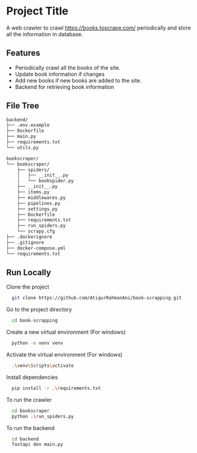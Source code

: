 
# Project Title

A web crawler to crawl https://books.toscrape.com/ periodically and store all the information in database. 

## Features

- Periodically crawl all the books of the site.
- Update book information if changes
- Add new books if new books are added to the site.
- Backend for retrieving book information


## File Tree

```bash
backend/
├── .env.example
├── Dockerfile
├── main.py
├── requirements.txt
└── utils.py

bookscraper/
└── bookscraper/
    ├── spiders/
    │   ├── __init__.py
    │   └── bookspider.py
    ├── __init__.py
    ├── items.py
    ├── middlewares.py
    ├── pipelines.py
    ├── settings.py
    ├── Dockerfile
    ├── requirements.txt
    ├── run_spiders.py
    └── scrapy.cfg
├── .dockerignore
├── .gitignore
├── docker-compose.yml
└── requirements.txt
```
## Run Locally

Clone the project

```bash
  git clone https://github.com/AtiqurRahmanAni/book-scrapping.git
```

Go to the project directory

```bash
  cd book-scrapping
```

Create a new virtual environment (For windows)

```bash
  python -m venv venv
```

Activate the virtual environment (For windows)

```bash
  .\venv\Scripts\activate
```

Install dependencies

```bash
  pip install -r .\requirements.txt
```

To run the crawler

```bash
  cd bookscraper
  python .\run_spiders.py
```

To run the backend

```bash
  cd backend
  fastapi dev main.py
```
